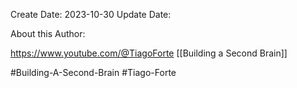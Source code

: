 Create Date: 2023-10-30
Update Date:

About this Author:

https://www.youtube.com/@TiagoForte
[[Building a Second Brain]]


#Building-A-Second-Brain #Tiago-Forte 


